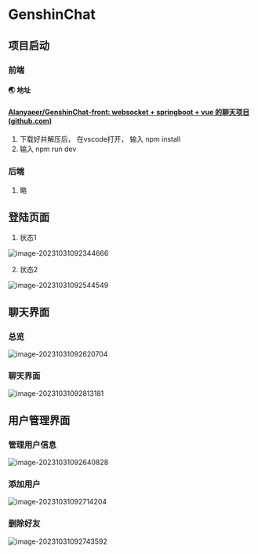# GenshinChat

## 项目启动 

### 前端

#### :earth_asia: 地址

####  [Alanyaeer/GenshinChat-front: websocket + springboot + vue 的聊天项目 (github.com)](https://github.com/Alanyaeer/GenshinChat-front)



1. 下载好并解压后， 在vscode打开， 输入 npm install 
2. 输入 npm run dev 

### 后端

1. 略



## 登陆页面

1. 状态1

![image-20231031092344666](https://cdn.jsdelivr.net/gh/Alanyaeer/ImgSummary@master/img/202310310923225.png)

2. 状态2

![image-20231031092544549](https://cdn.jsdelivr.net/gh/Alanyaeer/ImgSummary@master/img/202310310925886.png)

## 聊天界面

### 总览

![image-20231031092620704](https://cdn.jsdelivr.net/gh/Alanyaeer/ImgSummary@master/img/202310310926783.png)

### 聊天界面

![image-20231031092813181](https://cdn.jsdelivr.net/gh/Alanyaeer/ImgSummary@master/img/202310310928238.png)



## 用户管理界面

### 管理用户信息

![image-20231031092640828](https://cdn.jsdelivr.net/gh/Alanyaeer/ImgSummary@master/img/202310310926910.png)



### 添加用户

![image-20231031092714204](https://cdn.jsdelivr.net/gh/Alanyaeer/ImgSummary@master/img/202310310927281.png)



### 删除好友

![image-20231031092743592](https://cdn.jsdelivr.net/gh/Alanyaeer/ImgSummary@master/img/202310310927639.png)